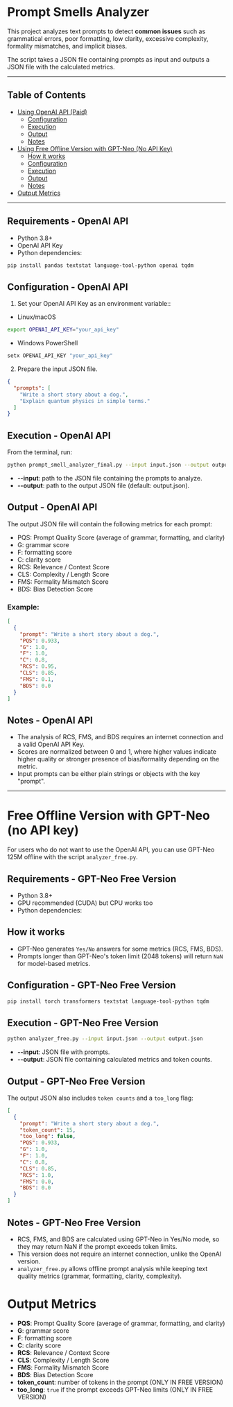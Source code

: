 # Prompt Smells Analyzer

This project analyzes text prompts to detect **common issues** such as grammatical errors, poor formatting, low clarity, excessive complexity, formality mismatches, and implicit biases.  

The script takes a JSON file containing prompts as input and outputs a JSON file with the calculated metrics.


---

## Table of Contents

- [Using OpenAI API (Paid)](#requirements---openai-api)
  - [Configuration](#configuration---openai-api)
  - [Execution](#execution---openai-api)
  - [Output](#output---openai-api)
  - [Notes](#notes---openai-api)
- [Using Free Offline Version with GPT-Neo (No API Key)](#requirements---gpt-neo-free-version)
  - [How it works](#how-it-works)
  - [Configuration](#configuration---gpt-neo-free-version)
  - [Execution](#execution---gpt-neo-free-version)
  - [Output](#output---gpt-neo-free-version)
  - [Notes](#notes---gpt-neo-free-version)
- [Output Metrics](#output-metrics)

---

## Requirements - OpenAI API

- Python 3.8+
- OpenAI API Key
- Python dependencies:

```bash
pip install pandas textstat language-tool-python openai tqdm
```

## Configuration - OpenAI API
1. Set your OpenAI API Key as an environment variable::
- Linux/macOS
```bash
export OPENAI_API_KEY="your_api_key"
```
- Windows PowerShell
```powershell
setx OPENAI_API_KEY "your_api_key"
```
2. Prepare the input JSON file.
```json
{
  "prompts": [
    "Write a short story about a dog.",
    "Explain quantum physics in simple terms."
  ]
}
```

## Execution -  OpenAI API
From the terminal, run:
```bash
python prompt_smell_analyzer_final.py --input input.json --output output.json
```
- **--input**: path to the JSON file containing the prompts to analyze.
- **--output**: path to the output JSON file (default: output.json).

## Output - OpenAI API
The output JSON file will contain the following metrics for each prompt:

- PQS: Prompt Quality Score (average of grammar, formatting, and clarity)
- G: grammar score
- F: formatting score
- C: clarity score
- RCS: Relevance / Context Score
- CLS: Complexity / Length Score
- FMS: Formality Mismatch Score
- BDS: Bias Detection Score

### Example:
```json
[
  {
    "prompt": "Write a short story about a dog.",
    "PQS": 0.933,
    "G": 1.0,
    "F": 1.0,
    "C": 0.8,
    "RCS": 0.95,
    "CLS": 0.85,
    "FMS": 0.1,
    "BDS": 0.0
  }
]
```

## Notes - OpenAI API
- The analysis of RCS, FMS, and BDS requires an internet connection and a valid OpenAI API Key.
- Scores are normalized between 0 and 1, where higher values indicate higher quality or stronger presence of bias/formality depending on the metric.
- Input prompts can be either plain strings or objects with the key "prompt".

---

# Free Offline Version with GPT-Neo (no API key)

For users who do not want to use the OpenAI API, you can use GPT-Neo 125M offline with the script `analyzer_free.py`.

## Requirements - GPT-Neo Free Version
- Python 3.8+
- GPU recommended (CUDA) but CPU works too
- Python dependencies:

## How it works

- GPT-Neo generates `Yes/No` answers for some metrics (RCS, FMS, BDS).
- Prompts longer than GPT-Neo's token limit (2048 tokens) will return `NaN` for model-based metrics.

## Configuration - GPT-Neo Free Version
```bash
pip install torch transformers textstat language-tool-python tqdm
```

## Execution - GPT-Neo Free Version
```bash
python analyzer_free.py --input input.json --output output.json
```
- **--input**: JSON file with prompts.
- **--output**: JSON file containing calculated metrics and token counts.

## Output - GPT-Neo Free Version

The output JSON also includes `token counts` and a `too_long` flag:
```json
[
  {
    "prompt": "Write a short story about a dog.",
    "token_count": 15,
    "too_long": false,
    "PQS": 0.933,
    "G": 1.0,
    "F": 1.0,
    "C": 0.8,
    "CLS": 0.85,
    "RCS": 1.0,
    "FMS": 0.0,
    "BDS": 0.0
  }
]
```
## Notes - GPT-Neo Free Version

- RCS, FMS, and BDS are calculated using GPT-Neo in Yes/No mode, so they may return NaN if the prompt exceeds token limits.
- This version does not require an internet connection, unlike the OpenAI version.
- `analyzer_free.py` allows offline prompt analysis while keeping text quality metrics (grammar, formatting, clarity, complexity).

# Output Metrics

- **PQS**: Prompt Quality Score (average of grammar, formatting, and clarity)
- **G**: grammar score
- **F**: formatting score
- **C**: clarity score
- **RCS**: Relevance / Context Score
- **CLS**: Complexity / Length Score
- **FMS**: Formality Mismatch Score
- **BDS**: Bias Detection Score
- **token_count**: number of tokens in the prompt (ONLY IN FREE VERSION)
- **too_long**: `true` if the prompt exceeds GPT-Neo limits (ONLY IN FREE VERSION)


